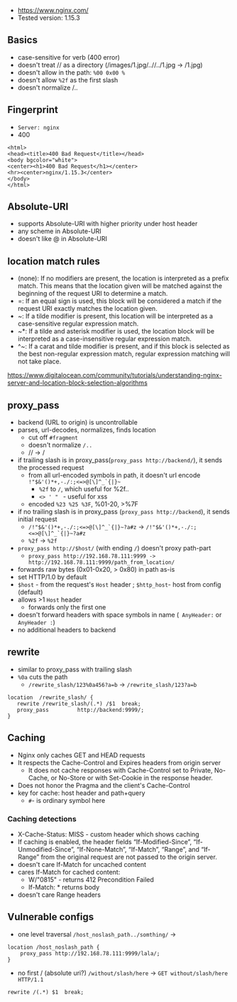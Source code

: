 - https://www.nginx.com/
- Tested version: 1.15.3

## Basics
- case-sensitive for verb (400 error)
- doesn't treat // as a directory (/images/1.jpg/..//../1.jpg -> /1.jpg)
- doesn't allow in the path: `%00 0x00 %`
- doesn't allow `%2f` as the first slash
- doesn't normalize /..

## Fingerprint
- `Server: nginx`
- 400
```
<html>
<head><title>400 Bad Request</title></head>
<body bgcolor="white">
<center><h1>400 Bad Request</h1></center>
<hr><center>nginx/1.15.3</center>
</body>
</html>
```

## Absolute-URI
- supports Absolute-URI with higher priority under host header
- any scheme in Absolute-URI
- doesn't like @ in Absolute-URI

## location match rules
- (none): If no modifiers are present, the location is interpreted as a prefix match. This means that the location given will be matched against the beginning of the request URI to determine a match.
- =: If an equal sign is used, this block will be considered a match if the request URI exactly matches the location given.
- ~: If a tilde modifier is present, this location will be interpreted as a case-sensitive regular expression match.
- ~*: If a tilde and asterisk modifier is used, the location block will be interpreted as a case-insensitive regular expression match.
- ^~: If a carat and tilde modifier is present, and if this block is selected as the best non-regular expression match, regular expression matching will not take place.

https://www.digitalocean.com/community/tutorials/understanding-nginx-server-and-location-block-selection-algorithms

## proxy_pass
- backend (URL to origin) is uncontrollable 
- parses, url-decodes, normalizes, finds location
  - cut off `#fragment`
  - doesn't normalize `/..`
  - // -> /
- if trailing slash is in proxy_pass(`proxy_pass http://backend/`), it sends the processed request
  - from all url-encoded symbols in path, it doesn't url encode ``!"$&'()*+,-./:;<=>@[\]^_`{|}~``
    - `%2f` to `/`, which useful for %2f..
    - `<> ' " ` - useful for xss
  - encoded `%23 %25 %3F`, %01-20, >%7F
- if no trailing slash is in proxy_pass (`proxy_pass http://backend`), it sends initial request
  - ``/!"$&'()*+,-./:;<=>@[\]^_`{|}~?a#z``  -> ``/!"$&'()*+,-./:;<=>@[\]^_`{|}~?a#z``
  - `%2f` -> `%2f`
- `proxy_pass http://$host/` (with ending `/`) doesn't proxy path-part
  - `proxy_pass http://192.168.78.111:9999 -> http://192.168.78.111:9999/path_from_location/`
- forwards raw bytes (0x01-0x20, > 0x80) in path as-is
- set HTTP/1.0 by default
- `$host` - from the request's `Host` header ; `$http_host`- host from config (default)
- allows >1 `Host` header
  - forwards only the first one
- doesn't forward headers with space symbols in name (` AnyHeader:` or `AnyHeader :`)
- no additional headers to backend

## rewrite
- similar to proxy_pass with trailing slash
- `%0a` cuts the path
  - `/rewrite_slash/123%0a456?a=b` -> `/rewrite_slash/123?a=b`
```
location  /rewrite_slash/ {
   rewrite /rewrite_slash/(.*) /$1  break;
   proxy_pass         http://backend:9999/;
}
```

## Caching
- Nginx only caches GET and HEAD requests
- It respects the Cache-Control and Expires headers from origin server 
  - It does not cache responses with Cache-Control set to Private, No-Cache, or No-Store or with Set-Cookie in the response header.  
- Does not honor the Pragma and the client's Cache-Control 
- key for cache: host header and path+query 
  - `#`- is ordinary symbol here

### Caching detections
- X-Cache-Status: MISS - custom header which shows caching
- If caching is enabled, the header fields “If-Modified-Since”, “If-Unmodified-Since”, “If-None-Match”, “If-Match”, “Range”, and “If-Range” from the original request are not passed to the origin server.
- doesn't care If-Match for uncached content
- cares If-Match for cached content:
  - W/"0815" - returns 412 Precondition Failed 
  - If-Match: * returns body
- doesn't care Range headers


## Vulnerable configs
- one level traversal `/host_noslash_path../somthing/` -> 
```
location /host_noslash_path {
    proxy_pass http://192.168.78.111:9999/lala/;
}
```
- no first / (absolute uri?) `/without/slash/here` -> `GET without/slash/here HTTP/1.1`
```
rewrite /(.*) $1  break;
```